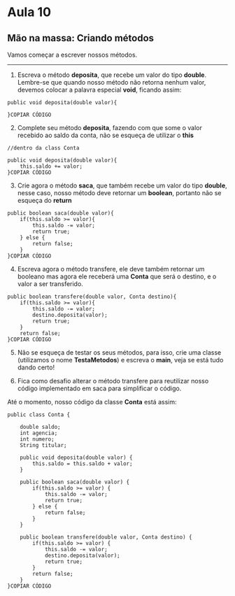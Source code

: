 # Aula 10

## **Mão na massa: Criando métodos**

Vamos começar a escrever nossos métodos.

---

1) Escreva o método **deposita**, que recebe um valor do tipo **double**. Lembre-se que quando nosso método não retorna nenhum valor, devemos colocar a palavra especial **void**, ficando assim:

```
public void deposita(double valor){

}COPIAR CÓDIGO
```

2) Complete seu método **deposita**, fazendo com que some o valor recebido ao saldo da conta, não se esqueça de utilizar o **this**

```
//dentro da class Conta

public void deposita(double valor){
    this.saldo += valor;
}COPIAR CÓDIGO
```

3) Crie agora o método **saca**, que também recebe um valor do tipo **double**, nesse caso, nosso método deve retornar um **boolean**, portanto não se esqueça do **return**

```
public boolean saca(double valor){
    if(this.saldo >= valor){
        this.saldo -= valor;
        return true;
    } else {
        return false;
    }
}COPIAR CÓDIGO
```

4) Escreva agora o método transfere, ele deve também retornar um booleano mas agora ele receberá uma **Conta** que será o destino, e o valor a ser transferido.

```
public boolean transfere(double valor, Conta destino){
    if(this.saldo >= valor){
        this.saldo -= valor;
        destino.deposita(valor);
        return true;
    }
    return false;
}COPIAR CÓDIGO
```

5) Não se esqueça de testar os seus métodos, para isso, crie uma classe (utilizamos o nome **TestaMetodos**) e escreva o **main**, veja se está tudo dando certo!

6) Fica como desafio alterar o método transfere para reutilizar nosso código implementado em saca para simplificar o código.

Até o momento, nosso código da classe **Conta** está assim:

```
public class Conta {

    double saldo;
    int agencia;
    int numero;
    String titular;

    public void deposita(double valor) {
        this.saldo = this.saldo + valor;
    }

    public boolean saca(double valor) {
        if(this.saldo >= valor) {
            this.saldo -= valor;
            return true;
        } else {
            return false;
        }
    }

    public boolean transfere(double valor, Conta destino) {
        if(this.saldo >= valor) {
            this.saldo -= valor;
            destino.deposita(valor);
            return true;
        }
        return false;
    }
}COPIAR CÓDIGO
```